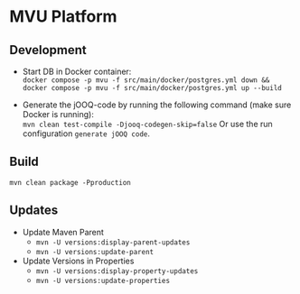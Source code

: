 # MVU Platform

## Development

* Start DB in Docker container:  
  `docker compose -p mvu -f src/main/docker/postgres.yml down && docker compose -p mvu -f src/main/docker/postgres.yml up --build`

* Generate the jOOQ-code by running the following command (make sure Docker is running):  
  `mvn clean test-compile -Djooq-codegen-skip=false`
  Or use the run configuration `generate jOOQ code`.

## Build

`mvn clean package -Pproduction`

## Updates

* Update Maven Parent
    * `mvn -U versions:display-parent-updates`
    * `mvn -U versions:update-parent`
* Update Versions in Properties
    * `mvn -U versions:display-property-updates`
    * `mvn -U versions:update-properties`
